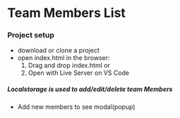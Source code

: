 # Team Members List 

### Project setup
- download or clone a project
- open index.html in the browser:
   1) Drag and drop index.html or
   2) Open with Live Server on VS Code

##### Localstorage is used to add/edit/delete team Members
- Add new members to see modal(popup)